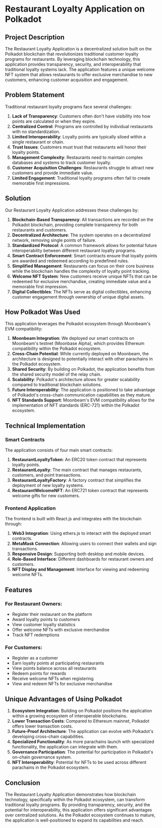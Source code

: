 # Restaurant Loyalty Application on Polkadot

## Project Description

The Restaurant Loyalty Application is a decentralized solution built on the Polkadot blockchain that revolutionizes traditional customer loyalty programs for restaurants. By leveraging blockchain technology, this application provides transparency, security, and interoperability that traditional loyalty systems lack. The application features a unique welcome NFT system that allows restaurants to offer exclusive merchandise to new customers, enhancing customer acquisition and engagement.

## Problem Statement

Traditional restaurant loyalty programs face several challenges:

1. **Lack of Transparency**: Customers often don't have visibility into how points are calculated or when they expire.
2. **Centralized Control**: Programs are controlled by individual restaurants with no standardization.
3. **Limited Interoperability**: Loyalty points are typically siloed within a single restaurant or chain.
4. **Trust Issues**: Customers must trust that restaurants will honor their loyalty points.
5. **Management Complexity**: Restaurants need to maintain complex databases and systems to track customer loyalty.
6. **Customer Acquisition Challenges**: Restaurants struggle to attract new customers and provide immediate value.
7. **Limited Engagement**: Traditional loyalty programs often fail to create memorable first impressions.

## Solution

Our Restaurant Loyalty Application addresses these challenges by:

1. **Blockchain-Based Transparency**: All transactions are recorded on the Polkadot blockchain, providing complete transparency for both restaurants and customers.
2. **Decentralized Architecture**: The system operates on a decentralized network, removing single points of failure.
3. **Standardized Protocol**: A common framework allows for potential future interoperability between different restaurant loyalty programs.
4. **Smart Contract Enforcement**: Smart contracts ensure that loyalty points are awarded and redeemed according to predefined rules.
5. **Simplified Management**: Restaurants can focus on their core business while the blockchain handles the complexity of loyalty point tracking.
6. **Welcome NFT System**: New customers receive unique NFTs that can be redeemed for exclusive merchandise, creating immediate value and a memorable first impression.
7. **Digital Collectibles**: The NFTs serve as digital collectibles, enhancing customer engagement through ownership of unique digital assets.

## How Polkadot Was Used

This application leverages the Polkadot ecosystem through Moonbeam's EVM compatibility:

1. **Moonbeam Integration**: We deployed our smart contracts on Moonbeam's testnet (Moonbase Alpha), which provides Ethereum compatibility within the Polkadot ecosystem.
2. **Cross-Chain Potential**: While currently deployed on Moonbeam, the architecture is designed to potentially interact with other parachains in the Polkadot ecosystem.
3. **Shared Security**: By building on Polkadot, the application benefits from the shared security model of the relay chain.
4. **Scalability**: Polkadot's architecture allows for greater scalability compared to traditional blockchain solutions.
5. **Future Interoperability**: The application is positioned to take advantage of Polkadot's cross-chain communication capabilities as they mature.
6. **NFT Standards Support**: Moonbeam's EVM compatibility allows for the implementation of NFT standards (ERC-721) within the Polkadot ecosystem.

## Technical Implementation

### Smart Contracts

The application consists of four main smart contracts:

1. **RestaurantLoyaltyToken**: An ERC20 token contract that represents loyalty points.
2. **RestaurantLoyalty**: The main contract that manages restaurants, customers, and point transactions.
3. **RestaurantLoyaltyFactory**: A factory contract that simplifies the deployment of new loyalty systems.
4. **RestaurantWelcomeNFT**: An ERC721 token contract that represents welcome gifts for new customers.

### Frontend Application

The frontend is built with React.js and integrates with the blockchain through:

1. **Web3 Integration**: Using ethers.js to interact with the deployed smart contracts.
2. **MetaMask Connection**: Allowing users to connect their wallets and sign transactions.
3. **Responsive Design**: Supporting both desktop and mobile devices.
4. **Role-Based Interface**: Different dashboards for restaurant owners and customers.
5. **NFT Display and Management**: Interface for viewing and redeeming welcome NFTs.

## Features

### For Restaurant Owners:
- Register their restaurant on the platform
- Award loyalty points to customers
- View customer loyalty statistics
- Offer welcome NFTs with exclusive merchandise
- Track NFT redemptions

### For Customers:
- Register as a customer
- Earn loyalty points at participating restaurants
- View points balance across all restaurants
- Redeem points for rewards
- Receive welcome NFTs when registering
- View and redeem NFTs for exclusive merchandise

## Unique Advantages of Using Polkadot

1. **Ecosystem Integration**: Building on Polkadot positions the application within a growing ecosystem of interoperable blockchains.
2. **Lower Transaction Costs**: Compared to Ethereum mainnet, Polkadot offers lower transaction costs.
3. **Future-Proof Architecture**: The application can evolve with Polkadot's developing cross-chain capabilities.
4. **Specialized Functionality**: As more parachains launch with specialized functionality, the application can integrate with them.
5. **Governance Participation**: The potential for participation in Polkadot's on-chain governance system.
6. **NFT Interoperability**: Potential for NFTs to be used across different parachains in the Polkadot ecosystem.

## Conclusion

The Restaurant Loyalty Application demonstrates how blockchain technology, specifically within the Polkadot ecosystem, can transform traditional loyalty programs. By providing transparency, security, and the potential for interoperability, this application offers significant advantages over centralized solutions. As the Polkadot ecosystem continues to mature, the application is well-positioned to expand its capabilities and reach.
